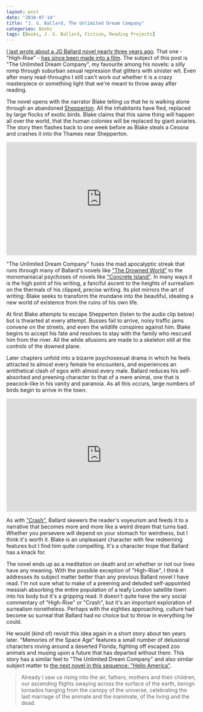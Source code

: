 ```yaml
---
layout: post
date: "2016-07-14"
title: "J. G. Ballard, The Unlimited Dream Company"
categories: Books
tags: [Books, J. G. Ballard, Fiction, Reading Projects]
---
```

[I last wrote about a JG Ballard novel nearly three years ago](/high-rise/). That one - "High-Rise" - [has since been made into a film](https://www.theguardian.com/film/2016/mar/20/high-rise-review-ben-wheatley-jg-ballard-tom-hiddleston). The subject of this post is "The Unlimited Dream Company", my favourite among his novels: a silly romp through suburban sexual repression that glitters with sinister wit. Even after many read-throughs I still can't work out whether it is a crazy masterpiece or something light that we're meant to throw away after reading.

The novel opens with the narrator Blake telling us that he is walking alone through an abandoned [Shepperton](https://en.wikipedia.org/wiki/Shepperton). All the inhabitants have fled, replaced by large flocks of exotic birds. Blake claims that this same thing will happen all over the world, that the human colonies will be replaced by giant aviaries. The story then flashes back to one week before as Blake steals a Cessna and crashes it into the Thames near Shepperton. 

<iframe width="100%" height="300" scrolling="no" frameborder="no" allow="autoplay" src="https://w.soundcloud.com/player/?url=https%3A//api.soundcloud.com/tracks/551354163&color=%23151b08&auto_play=false&hide_related=false&show_comments=true&show_user=true&show_reposts=false&show_teaser=true&visual=true"></iframe>

"The Unlimited Dream Company" fuses the mad apocalyptic streak that runs through many of Ballard's novels like ["The Drowned World"](/the-drowned-world/) to the monomaniacal psychoses of novels like ["Concrete Island"](/concrete-island/). In many ways it is the high point of his writing, a fanciful ascent to the heights of surrealism on the thermals of his clipped, precise writing. Its plot mirrors the art of writing: Blake seeks to transform the mundane into the beautiful, ideating a new world of existence from the ruins of his own life.

At first Blake attempts to escape Shepperton (listen to the audio clip below) but is thwarted at every attempt. Busses fail to arrive, noisy traffic jams convene on the streets, and even the wildlife conspires against him. Blake begins to accept his fate and resolves to stay with the family who rescued him from the river. All the while allusions are made to a skeleton still at the controls of the downed plane.

Later chapters unfold into a bizarre psychosexual drama in which he feels attracted to almost every female he encounters, and experiences an antithetical clash of egos with almost every male. Ballard reduces his self-absorbed and preening character to that of a mere animal, one that is peacock-like in his vanity and paranoia. As all this occurs, large numbers of birds begin to arrive in the town. 

<iframe width="100%" height="300" scrolling="no" frameborder="no" allow="autoplay" src="https://w.soundcloud.com/player/?url=https%3A//api.soundcloud.com/tracks/551355168&color=%2320868a&auto_play=false&hide_related=false&show_comments=true&show_user=true&show_reposts=false&show_teaser=true&visual=true"></iframe>

As with ["Crash"](/crash/), Ballard skewers the reader's voyeurism and feeds it to a narrative that becomes more and more like a weird dream that turns bad. Whether you persevere will depend on your stomach for weirdness, but I think it's worth it. Blake is an unpleasant character with few redeeming features but I find him quite compelling. It's a character trope that Ballard has a knack for.

The novel ends up as a meditation on death and on whether or not our lives have any meaning. With the possible exception of "High-Rise", I think it addresses its subject matter better than any previous Ballard novel I have read. I'm not sure what to make of a preening and deluded self-appointed messiah absorbing the entire population of a leafy London satellite town into his body but it's a gripping read. It doesn't quite have the wry social commentary of "High-Rise" or "Crash", but it's an important exploration of surrealism nonetheless. Perhaps with the eighties approaching, culture had become so surreal that Ballard had no choice but to throw in everything he could.

He would (kind of) revisit this idea again in a short story about ten years later. "Memories of the Space Age" features a small number of delusional characters roving around a deserted Florida, fighting off escaped zoo animals and musing upon a future that has departed without them. This story has a similar feel to "The Unlimited Dream Company" and also similar subject matter to [the next novel in this sequence: "Hello America"](https://en.wikipedia.org/wiki/Hello_America).

> Already I saw us rising into the air, fathers, mothers and their children, our ascending flights swaying across the surface of the earth, benign tornados hanging from the canopy of the universe, celebrating the last marriage of the animate and the inanimate, of the living and the dead.